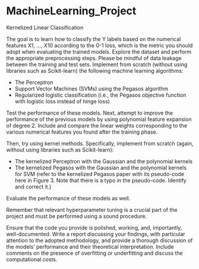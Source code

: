 # MachineLearning_Project
 
Kernelized Linear Classification

The goal is to learn how to classify the Y labels based on the numerical features X1, ..., X10 according to the 0-1 loss, which is the metric you should adopt when evaluating the trained models. Explore the dataset and perform the appropriate preprocessing steps. Please be mindful of data leakage between the training and test sets. Implement from scratch (without using libraries such as Scikit-learn) the following machine learning algorithms:

- The Perceptron
- Support Vector Machines (SVMs) using the Pegasos algorithm
- Regularized logistic classification (i.e., the Pegasos objective function with logistic loss instead of hinge loss)

Test the performance of these models. Next, attempt to improve the performance of the previous models by using polynomial feature expansion of degree 2. Include and compare the linear weights corresponding to the various numerical features you found after the training phase.

Then, try using kernel methods. Specifically, implement from scratch (again, without using libraries such as Scikit-learn):

- The kernelized Perceptron with the Gaussian and the polynomial kernels
- The kernelized Pegasos with the Gaussian and the polynomial kernels for SVM (refer to the kernelized Pegasos paper with its pseudo-code here in Figure 3. Note that there is a typo in the pseudo-code. Identify and correct it.)

Evaluate the performance of these models as well.

Remember that relevant hyperparameter tuning is a crucial part of the project and must be performed using a sound procedure.

Ensure that the code you provide is polished, working, and, importantly, well-documented. Write a report discussing your findings, with particular attention to the adopted methodology, and provide a thorough discussion of the models’ performance and their theoretical interpretation. Include comments on the presence of overfitting or underfitting and discuss the computational costs.

